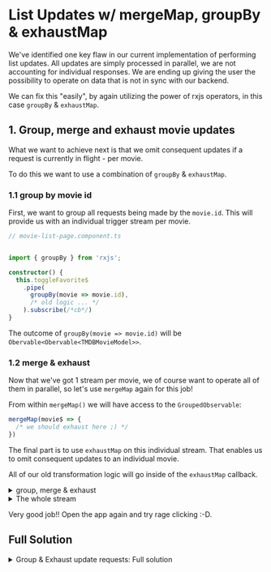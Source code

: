 # List Updates w/ mergeMap, groupBy & exhaustMap

We've identified one key flaw in our current implementation of performing list updates. 
All updates are simply processed in parallel, we are not accounting for individual responses. We are ending up giving the user the
possibility to operate on data that is not in sync with our backend. 

We can fix this "easily", by again utilizing the power of rxjs operators, in this case `groupBy` & `exhaustMap`.

## 1. Group, merge and exhaust movie updates

What we want to achieve next is that we omit consequent updates if a request is currently in flight - per movie.

To do this we want to use a combination of `groupBy` & `exhaustMap`. 

### 1.1 group by movie id

First, we want to group all requests being made by the `movie.id`. This will provide us with an individual
trigger stream per movie.

```ts
// movie-list-page.component.ts


import { groupBy } from 'rxjs';

constructor() {
  this.toggleFavorite$
    .pipe(
      groupBy(movie => movie.id),
      /* old logic ... */
    ).subscribe(/*cb*/)
}
```

The outcome of `groupBy(movie => movie.id)` will be `Obervable<Obervable<TMDBMovieModel>>`.

### 1.2 merge & exhaust

Now that we've got 1 stream per movie, we of course want to operate all of them in parallel, so let's use `mergeMap` again for this job!

From within `mergeMap()` we will have access to the `GroupedObservable`:

```ts
mergeMap(movie$ => {
  /* we should exhaust here ;) */
})
```

The final part is to use `exhaustMap` on this individual stream. That enables us to omit consequent updates to an individual movie.

All of our old transformation logic will go inside of the `exhaustMap` callback.

<details>
  <summary>group, merge & exhaust</summary>

```ts

// movie-list-page.component.ts

constructor() {
  this.toggleFavorite$
    .pipe(
      // group updates by id
      groupBy(movie => movie.id),
      // process updates in parallel
      mergeMap(movie$ => {
        return movie$.pipe(
          // exhaust individual streams -> blocking consequent updates
          exhaustMap(movie => /* old update logic */)
        )
      })
      /* old logic ... */
    ).subscribe(/*cb*/)
}
```

</details>

<details>
  <summary>The whole stream</summary>

```ts
// movie-list-page.component.ts

constructor() {
  this.toggleFavorite$
    .pipe(
      mergeMap((movie) =>
        this.movieService.toggleFavorite(movie).pipe(
          map((isFavorite) => {
            const favorites = this.favoriteIds$.getValue();
            if (isFavorite) {
              favorites.add(movie.id);
            } else {
              favorites.delete(movie.id);
            }
            const favoritesLoading = this.favoritesLoading$.getValue();
            favoritesLoading.delete(movie.id);
            return {
              favoriteIds: new Set(favorites),
              favoritesLoading: new Set(favoritesLoading),
            };
          }),
          startWith<{
            favoritesLoading: Set<string>;
            favoriteIds?: Set<string>;
          }>({
            favoritesLoading: new Set(
              this.favoritesLoading$.getValue().add(movie.id),
            ),
          }),
        ),
      ),
    )
    .subscribe(({ favoriteIds, favoritesLoading }) => {
      if (favoriteIds) {
        this.favoriteIds$.next(favoriteIds);
      }
      this.favoritesLoading$.next(favoritesLoading);
    });
}

```

</details>

Very good job!! Open the app again and try rage clicking :-D.


## Full Solution

<details>
  <summary>Group & Exhaust update requests: Full solution</summary>

```ts

// movie-list-page.component.ts

import { AsyncPipe } from '@angular/common';
import { Component, inject } from '@angular/core';
import { ActivatedRoute } from '@angular/router';
import { FastSvgComponent } from '@push-based/ngx-fast-svg';
import {
  BehaviorSubject,
  exhaustMap,
  groupBy,
  map,
  mergeMap,
  Observable,
  scan,
  startWith,
  Subject,
  switchMap,
} from 'rxjs';

import { ElementVisibilityDirective } from '../../shared/cdk/element-visibility/element-visibility.directive';
import { TMDBMovieModel } from '../../shared/model/movie.model';
import { MovieService } from '../movie.service';
import { MovieListComponent } from '../movie-list/movie-list.component';

@Component({
  selector: 'movie-list-page',
  template: `
    @if (movies$ | async; as movies) {
      <movie-list
        [movies]="movies"
        (favoriteToggled)="toggleFavorite$.next($event)"
        [favoritesLoading]="(favoritesLoading$ | async)!"
        [favoriteMovieIds]="(favoriteIds$ | async)!"
      />
      <div (elementVisible)="paginate$.next()"></div>
    } @else {
      <div class="loader"></div>
    }
  `,
  standalone: true,
  imports: [
    MovieListComponent,
    ElementVisibilityDirective,
    AsyncPipe,
    FastSvgComponent,
  ],
})
export class MovieListPageComponent {
  private movieService = inject(MovieService);
  private activatedRoute = inject(ActivatedRoute);

  paginate$ = new Subject<void>();
  toggleFavorite$ = new Subject<TMDBMovieModel>();

  favoritesLoading$ = new BehaviorSubject<Set<string>>(new Set<string>());
  favoriteIds$ = new BehaviorSubject<Set<string>>(new Set<string>());

  movies$: Observable<TMDBMovieModel[] | undefined> =
    this.activatedRoute.params.pipe(
      switchMap((params) => {
        if (params['category']) {
          return this.paginate((page) =>
            this.movieService.getMovieList(params['category'], page),
          ).pipe(startWith(undefined));
        } else {
          return this.paginate((page) =>
            this.movieService.getMoviesByGenre(params['id'], page),
          ).pipe(startWith(undefined));
        }
      }),
    );

  constructor() {
    this.movieService.getFavoriteMovies().subscribe((favorites) => {
      this.favoriteIds$.next(new Set(favorites.map((favorite) => favorite.id)));
    });
    this.toggleFavorite$
      .pipe(
        groupBy((movie) => movie.id),
        mergeMap((movie$) =>
          movie$.pipe(
            exhaustMap((movie) =>
              this.movieService.toggleFavorite(movie).pipe(
                map((isFavorite) => {
                  const favorites = this.favoriteIds$.getValue();
                  if (isFavorite) {
                    favorites.add(movie.id);
                  } else {
                    favorites.delete(movie.id);
                  }
                  const favoritesLoading = this.favoritesLoading$.getValue();
                  favoritesLoading.delete(movie.id);
                  return {
                    favoriteIds: new Set(favorites),
                    favoritesLoading: new Set(favoritesLoading),
                  };
                }),
                startWith<{
                  favoritesLoading: Set<string>;
                  favoriteIds?: Set<string>;
                }>({
                  favoritesLoading: new Set(
                    this.favoritesLoading$.getValue().add(movie.id),
                  ),
                }),
              ),
            ),
          ),
        ),
      )
      .subscribe(({ favoriteIds, favoritesLoading }) => {
        if (favoriteIds) {
          this.favoriteIds$.next(favoriteIds);
        }
        this.favoritesLoading$.next(favoritesLoading);
      });
  }

  private paginate(
    requestFn: (page: number) => Observable<TMDBMovieModel[]>,
  ): Observable<TMDBMovieModel[]> {
    return this.paginate$.pipe(
      startWith(void 0),
      exhaustMap((v, i) => requestFn(i + 1)),
      scan(
        (allMovies, movies) => [...allMovies, ...movies],
        [] as TMDBMovieModel[],
      ),
    );
  }
}
```

</details>

